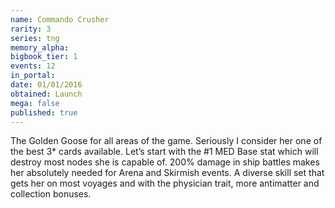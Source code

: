 ```yaml
---
name: Commando Crusher
rarity: 3
series: tng
memory_alpha:
bigbook_tier: 1
events: 12
in_portal:
date: 01/01/2016
obtained: Launch
mega: false
published: true
---
```


The Golden Goose for all areas of the game. Seriously I consider her one of the best 3* cards available. Let’s start with the #1 MED Base stat which will destroy most nodes she is capable of. 200% damage in ship battles makes her absolutely needed for Arena and Skirmish events. A diverse skill set that gets her on most voyages and with the physician trait, more antimatter and collection bonuses.
